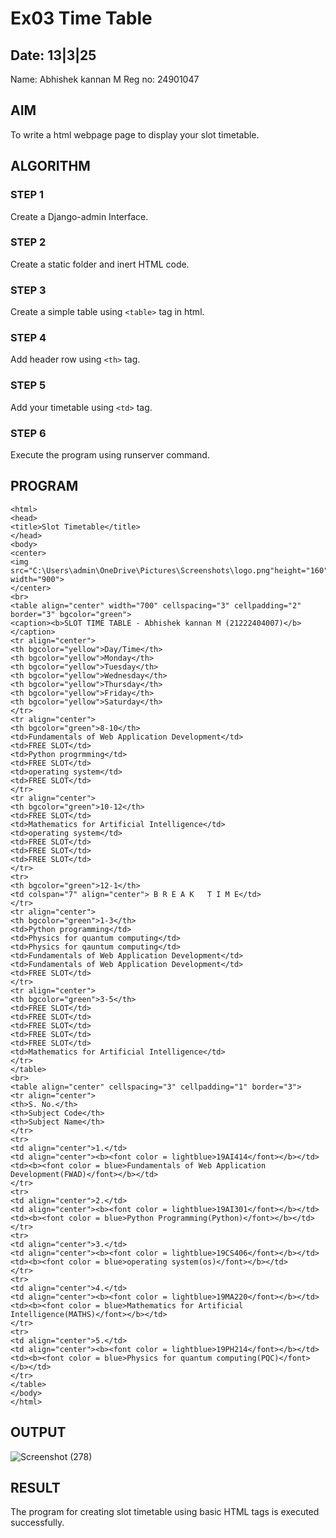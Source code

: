 # Ex03 Time Table
## Date: 13|3|25
Name: Abhishek kannan M
Reg no: 24901047
## AIM
To write a html webpage page to display your slot timetable.

## ALGORITHM
### STEP 1
Create a Django-admin Interface.

### STEP 2
Create a static folder and inert HTML code.

### STEP 3
Create a simple table using ```<table>``` tag in html.

### STEP 4
Add header row using ```<th>``` tag.

### STEP 5
Add your timetable using ```<td>``` tag.

### STEP 6
Execute the program using runserver command.

## PROGRAM
```
<html>
<head>
<title>Slot Timetable</title>
</head>
<body>
<center>
<img src="C:\Users\admin\OneDrive\Pictures\Screenshots\logo.png"height="160" width="900">
</center>
<br>
<table align="center" width="700" cellspacing="3" cellpadding="2" border="3" bgcolor="green">
<caption><b>SLOT TIME TABLE - Abhishek kannan M (21222404007)</b></caption>
<tr align="center">
<th bgcolor="yellow">Day/Time</th>
<th bgcolor="yellow">Monday</th>
<th bgcolor="yellow">Tuesday</th>
<th bgcolor="yellow">Wednesday</th>
<th bgcolor="yellow">Thursday</th>
<th bgcolor="yellow">Friday</th>
<th bgcolor="yellow">Saturday</th>
</tr>
<tr align="center">
<th bgcolor="green">8-10</th>
<td>Fundamentals of Web Application Development</td>
<td>FREE SLOT</td>
<td>Python progrmming</td>
<td>FREE SLOT</td>
<td>operating system</td>
<td>FREE SLOT</td>
</tr>
<tr align="center">
<th bgcolor="green">10-12</th>
<td>FREE SLOT</td>
<td>Mathematics for Artificial Intelligence</td>
<td>operating system</td>
<td>FREE SLOT</td>
<td>FREE SLOT</td>
<td>FREE SLOT</td>
</tr>
<tr>
<th bgcolor="green">12-1</th>
<td colspan="7" align="center"> B R E A K   T I M E</td>
</tr>
<tr align="center">
<th bgcolor="green">1-3</th>
<td>Python programming</td>
<td>Physics for quantum computing</td>
<td>Physics for qauntum computing</td>
<td>Fundamentals of Web Application Development</td>
<td>Fundamentals of Web Application Development</td>
<td>FREE SLOT</td>
</tr>
<tr align="center">
<th bgcolor="green">3-5</th>
<td>FREE SLOT</td>
<td>FREE SLOT</td>
<td>FREE SLOT</td>
<td>FREE SLOT</td>
<td>FREE SLOT</td>
<td>Mathematics for Artificial Intelligence</td>
</tr>
</table>
<br>
<table align="center" cellspacing="3" cellpadding="1" border="3">
<tr align="center">
<th>S. No.</th>
<th>Subject Code</th>
<th>Subject Name</th>
</tr>
<tr>
<td align="center">1.</td>
<td align="center"><b><font color = lightblue>19AI414</font></b></td>
<td><b><font color = blue>Fundamentals of Web Application Development(FWAD)</font></b></td>
</tr>
<tr>
<td align="center">2.</td>
<td align="center"><b><font color = lightblue>19AI301</font></b></td>
<td><b><font color = blue>Python Programming(Python)</font></b></td>
</tr>
<tr>
<td align="center">3.</td>
<td align="center"><b><font color = lightblue>19CS406</font></b></td>
<td><b><font color = blue>operating system(os)</font></b></td>
</tr>
<tr>
<td align="center">4.</td>
<td align="center"><b><font color = lightblue>19MA220</font></b></td>
<td><b><font color = blue>Mathematics for Artificial Intelligence(MATHS)</font></b></td>
</tr>
<tr>
<td align="center">5.</td>
<td align="center"><b><font color = lightblue>19PH214</font></b></td>
<td><b><font color = blue>Physics for quantum computing(PQC)</font></b></td>
</tr>
</table>
</body>
</html>
```


## OUTPUT
![Screenshot (278)](https://github.com/user-attachments/assets/9ff6185a-d297-4a80-b4e9-ab348b800511)



## RESULT
The program for creating slot timetable using basic HTML tags is executed successfully.
